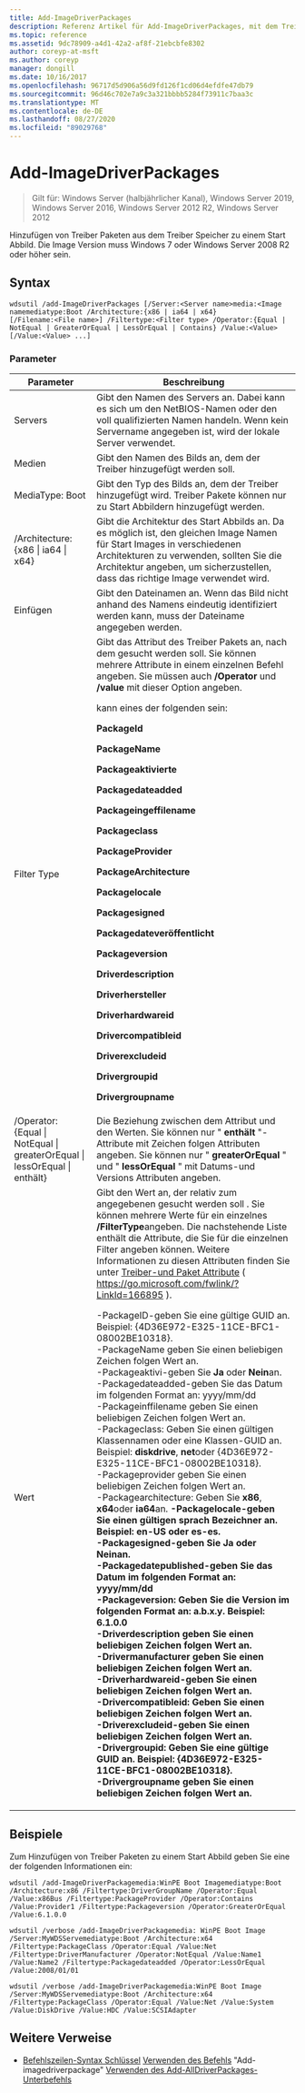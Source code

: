 ```yaml
---
title: Add-ImageDriverPackages
description: Referenz Artikel für Add-ImageDriverPackages, mit dem Treiber Pakete aus dem Treiber Speicher einem Start Abbild hinzugefügt werden.
ms.topic: reference
ms.assetid: 9dc78909-a4d1-42a2-af8f-21ebcbfe8302
author: coreyp-at-msft
ms.author: coreyp
manager: dongill
ms.date: 10/16/2017
ms.openlocfilehash: 96717d5d906a56d9fd126f1cd06d4efdfe47db79
ms.sourcegitcommit: 96d46c702e7a9c3a321bbbb5284f73911c7baa3c
ms.translationtype: MT
ms.contentlocale: de-DE
ms.lasthandoff: 08/27/2020
ms.locfileid: "89029768"
---
```

# <a name="add-imagedriverpackages"></a>Add-ImageDriverPackages

> Gilt für: Windows Server (halbjährlicher Kanal), Windows Server 2019, Windows Server 2016, Windows Server 2012 R2, Windows Server 2012

Hinzufügen von Treiber Paketen aus dem Treiber Speicher zu einem Start Abbild. Die Image Version muss Windows 7 oder Windows Server 2008 R2 oder höher sein.

## <a name="syntax"></a>Syntax
```
wdsutil /add-ImageDriverPackages [/Server:<Server name>media:<Image namemediatype:Boot /Architecture:{x86 | ia64 | x64}
[/Filename:<File name>] /Filtertype:<Filter type> /Operator:{Equal | NotEqual | GreaterOrEqual | LessOrEqual | Contains} /Value:<Value> [/Value:<Value> ...]
```
### <a name="parameters"></a>Parameter

|                                         Parameter                                          |                                                                                                                                                                                                                                                                                                                                                                                                                                                                                                                                                                                                                                                                                                                                                                                                                                                                                                              Beschreibung                                                                                                                                                                                                                                                                                                                                                                                                                                                                                                                                                                                                                                                                                                                                                                                                                                                                                                               |
|--------------------------------------------------------------------------------------------|----------------------------------------------------------------------------------------------------------------------------------------------------------------------------------------------------------------------------------------------------------------------------------------------------------------------------------------------------------------------------------------------------------------------------------------------------------------------------------------------------------------------------------------------------------------------------------------------------------------------------------------------------------------------------------------------------------------------------------------------------------------------------------------------------------------------------------------------------------------------------------------------------------------------------------------------------------------------------------------------------------------------------------------------------------------------------------------------------------------------------------------------------------------------------------------------------------------------------------------------------------------------------------------------------------------------------------------------------------------------------------------------------------------------------------------------------------------------------------------------------------------------------------------------------------------------------------------------------------------------------------------------------------------------------------------------------------------------------------------------------------------------------------------------------------------------------------------|
|                                   Servers<Server name>                                    |                                                                                                                                                                                                                                                                                                                                                                                                                                                                                                                                                                                                                                                                                                                                                                                                                                                 Gibt den Namen des Servers an. Dabei kann es sich um den NetBIOS-Namen oder den voll qualifizierten Namen handeln. Wenn kein Servername angegeben ist, wird der lokale Server verwendet.                                                                                                                                                                                                                                                                                                                                                                                                                                                                                                                                                                                                                                                                                                                                                                                                                                                  |
|                                     Medien<Image name>                                     |                                                                                                                                                                                                                                                                                                                                                                                                                                                                                                                                                                                                                                                                                                                                                                                                                                                                                         Gibt den Namen des Bilds an, dem der Treiber hinzugefügt werden soll.                                                                                                                                                                                                                                                                                                                                                                                                                                                                                                                                                                                                                                                                                                                                                                                                                                                                                          |
|                                       MediaType: Boot                                       |                                                                                                                                                                                                                                                                                                                                                                                                                                                                                                                                                                                                                                                                                                                                                                                                                                                                  Gibt den Typ des Bilds an, dem der Treiber hinzugefügt wird. Treiber Pakete können nur zu Start Abbildern hinzugefügt werden.                                                                                                                                                                                                                                                                                                                                                                                                                                                                                                                                                                                                                                                                                                                                                                                                                                                                   |
|                         /Architecture: {x86 &#124; ia64 &#124; x64}                         |                                                                                                                                                                                                                                                                                                                                                                                                                                                                                                                                                                                                                                                                                                                                                                                                         Gibt die Architektur des Start Abbilds an. Da es möglich ist, den gleichen Image Namen für Start Images in verschiedenen Architekturen zu verwenden, sollten Sie die Architektur angeben, um sicherzustellen, dass das richtige Image verwendet wird.                                                                                                                                                                                                                                                                                                                                                                                                                                                                                                                                                                                                                                                                                                                                                                                                          |
|                                   Einfügen<File name>                                    |                                                                                                                                                                                                                                                                                                                                                                                                                                                                                                                                                                                                                                                                                                                                                                                                                                                             Gibt den Dateinamen an. Wenn das Bild nicht anhand des Namens eindeutig identifiziert werden kann, muss der Dateiname angegeben werden.                                                                                                                                                                                                                                                                                                                                                                                                                                                                                                                                                                                                                                                                                                                                                                                                                                                              |
|                                 Filter Type<Filter type>                                  |                                                                                                                                                                                                                                                                                                                                                                                                                                                                                     Gibt das Attribut des Treiber Pakets an, nach dem gesucht werden soll. Sie können mehrere Attribute in einem einzelnen Befehl angeben. Sie müssen auch **/Operator** und **/value** mit dieser Option angeben.<p><Filter type> kann eines der folgenden sein:<p>**PackageId**<p>**PackageName**<p>**Packageaktivierte**<p>**Packagedateadded**<p>**Packageingeffilename**<p>**Packageclass**<p>**PackageProvider**<p>**PackageArchitecture**<p>**Packagelocale**<p>**Packagesigned**<p>**Packagedateveröffentlicht**<p>**Packageversion**<p>**Driverdescription**<p>**Driverhersteller**<p>**Driverhardwareid**<p>**Drivercompatibleid**<p>**Driverexcludeid**<p>**Drivergroupid**<p>**Drivergroupname**                                                                                                                                                                                                                                                                                                                                                                                                                                                                                     |
| /Operator: {Equal &#124; NotEqual &#124; greaterOrEqual &#124; lessOrEqual &#124; enthält} |                                                                                                                                                                                                                                                                                                                                                                                                                                                                                                                                                                                                                                                                                                                                                                                                             Die Beziehung zwischen dem Attribut und den Werten. Sie können nur " **enthält** "-Attribute mit Zeichen folgen Attributen angeben. Sie können nur " **greaterOrEqual** " und " **lessOrEqual** " mit Datums-und Versions Attributen angeben.                                                                                                                                                                                                                                                                                                                                                                                                                                                                                                                                                                                                                                                                                                                                                                                                             |
|                                       Wert<Value>                                       | Gibt den Wert an, der relativ zum angegebenen gesucht werden soll <attribute> . Sie können mehrere Werte für ein einzelnes **/FilterType**angeben. Die nachstehende Liste enthält die Attribute, die Sie für die einzelnen Filter angeben können. Weitere Informationen zu diesen Attributen finden Sie unter [Treiber-und Paket Attribute](https://go.microsoft.com/fwlink/?LinkId=166895) ( <https://go.microsoft.com/fwlink/?LinkId=166895> ).<p>-PackageID-geben Sie eine gültige GUID an. Beispiel: {4D36E972-E325-11CE-BFC1-08002BE10318}.<br />-PackageName geben Sie einen beliebigen Zeichen folgen Wert an.<br />-Packageaktivi-geben Sie **Ja** oder **Nein**an.<br />-Packagedateadded-geben Sie das Datum im folgenden Format an: yyyy/mm/dd<br />-Packageinffilename geben Sie einen beliebigen Zeichen folgen Wert an.<br />-Packageclass: Geben Sie einen gültigen Klassennamen oder eine Klassen-GUID an. Beispiel: **diskdrive**, **net**oder {4D36E972-E325-11CE-BFC1-08002BE10318}.<br />-Packageprovider geben Sie einen beliebigen Zeichen folgen Wert an.<br />-Packagearchitecture: Geben Sie **x86**,  **x64**oder **ia64**an. <b /> -Packagelocale-geben Sie einen gültigen sprach Bezeichner an. Beispiel: **en-US** oder **es-es**.<br />-Packagesigned-geben Sie **Ja** oder **Nein**an.<br />-Packagedatepublished-geben Sie das Datum im folgenden Format an: yyyy/mm/dd<br />-Packageversion: Geben Sie die Version im folgenden Format an: a.b.x.y. Beispiel: 6.1.0.0<br />-Driverdescription geben Sie einen beliebigen Zeichen folgen Wert an.<br />-Drivermanufacturer geben Sie einen beliebigen Zeichen folgen Wert an.<br />-Driverhardwareid-geben Sie einen beliebigen Zeichen folgen Wert an.<br />-Drivercompatibleid: Geben Sie einen beliebigen Zeichen folgen Wert an.<br />-Driverexcludeid-geben Sie einen beliebigen Zeichen folgen Wert an.<br />-Drivergroupid: Geben Sie eine gültige GUID an. Beispiel: {4D36E972-E325-11CE-BFC1-08002BE10318}.<br />-Drivergroupname geben Sie einen beliebigen Zeichen folgen Wert an. |

## <a name="examples"></a>Beispiele
Zum Hinzufügen von Treiber Paketen zu einem Start Abbild geben Sie eine der folgenden Informationen ein:
```
wdsutil /add-ImageDriverPackagemedia:WinPE Boot Imagemediatype:Boot /Architecture:x86 /Filtertype:DriverGroupName /Operator:Equal /Value:x86Bus /Filtertype:PackageProvider /Operator:Contains /Value:Provider1 /Filtertype:Packageversion /Operator:GreaterOrEqual /Value:6.1.0.0
```
```
wdsutil /verbose /add-ImageDriverPackagemedia: WinPE Boot Image /Server:MyWDSServemediatype:Boot /Architecture:x64 /Filtertype:PackageClass /Operator:Equal /Value:Net /Filtertype:DriverManufacturer /Operator:NotEqual /Value:Name1 /Value:Name2 /Filtertype:Packagedateadded /Operator:LessOrEqual /Value:2008/01/01
```
```
wdsutil /verbose /add-ImageDriverPackagemedia:WinPE Boot Image /Server:MyWDSServemediatype:Boot /Architecture:x64 /Filtertype:PackageClass /Operator:Equal /Value:Net /Value:System /Value:DiskDrive /Value:HDC /Value:SCSIAdapter
```
## <a name="additional-references"></a>Weitere Verweise
- [Befehlszeilen-Syntax Schlüssel](command-line-syntax-key.md) 
 [Verwenden des Befehls](using-the-add-imagedriverpackage-command.md) 
 "Add-imagedriverpackage" [Verwenden des Add-AllDriverPackages-Unterbefehls](using-the-add-alldriverpackages-subcommand.md)
